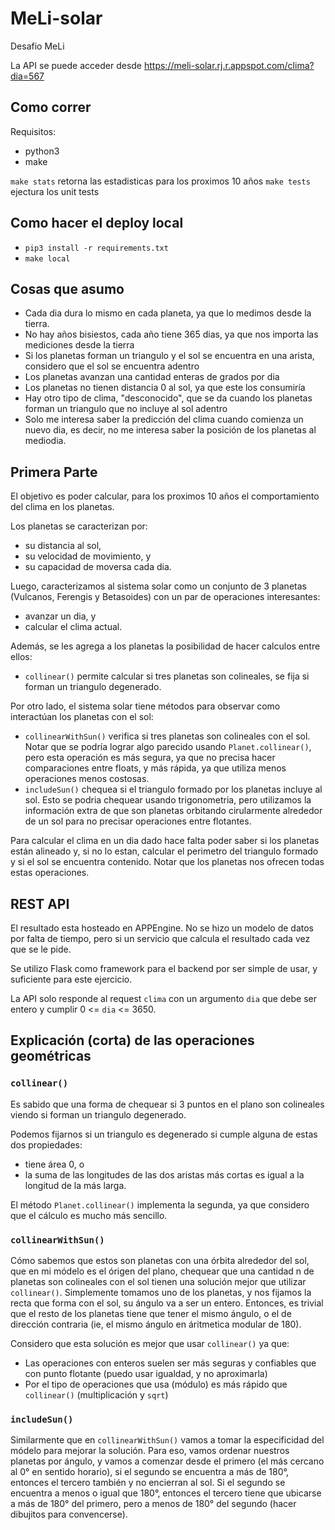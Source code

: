 # MeLi-solar
Desafio MeLi

La API se puede acceder desde https://meli-solar.rj.r.appspot.com/clima?dia=567

## Como correr

Requisitos:
 * python3
 * make

`make stats` retorna las estadisticas para los proximos 10 años
`make tests` ejectura los unit tests

## Como hacer el deploy local

 * `pip3 install -r requirements.txt`
 * `make local`

## Cosas que asumo

 * Cada dia dura lo mismo en cada planeta, ya que lo medimos desde la tierra.
 * No hay años bisiestos, cada año tiene 365 dias, ya que nos importa las mediciones desde la tierra
 * Si los planetas forman un triangulo y el sol se encuentra en una arista, considero que el sol se encuentra adentro
 * Los planetas avanzan una cantidad enteras de grados por dia
 * Los planetas no tienen distancia 0 al sol, ya que este los consumiría
 * Hay otro tipo de clima, "desconocido", que se da cuando los planetas forman un triangulo que no incluye al sol adentro
 * Solo me interesa saber la predicción del clima cuando comienza un nuevo dia, es decir, no me interesa saber la posición de los planetas al mediodia.


## Primera Parte

El objetivo es poder calcular, para los proximos 10 años el comportamiento del clima en los planetas.

Los planetas se caracterizan por:
 * su distancia al sol,
 * su velocidad de movimiento, y
 * su capacidad de moversa cada dia.

Luego, caracterizamos al sistema solar como un conjunto de 3 planetas (Vulcanos, Ferengis y Betasoides) con un par de operaciones interesantes:
 * avanzar un dia, y
 * calcular el clima actual.

Además, se les agrega a los planetas la posibilidad de hacer calculos entre ellos:
 * `collinear()` permite calcular si tres planetas son colineales, se fija si forman un triangulo degenerado.

Por otro lado, el sistema solar tiene métodos para observar como interactúan los planetas con el sol:
 * `collinearWithSun()` verifica si tres planetas son colineales con el sol. Notar que se podría lograr algo parecido usando `Planet.collinear()`, pero esta operación es más segura, ya que no precisa hacer comparaciones entre floats, y más rápida, ya que utiliza menos operaciones menos costosas.
 * `includeSun()` chequea si el triangulo formado por los planetas incluye al sol. Esto se podria chequear usando trigonometria, pero utilizamos la información extra de que son planetas orbitando cirularmente alrededor de un sol para no precisar operaciones entre flotantes.

Para calcular el clima en un dia dado hace falta poder saber si los planetas están alineado y, si no lo estan, calcular el perimetro del triangulo formado y si el sol se encuentra contenido. Notar que los planetas nos ofrecen todas estas operaciones.

## REST API

El resultado esta hosteado en APPEngine. No se hizo un modelo de datos por falta de tiempo, pero si un servicio que calcula el resultado cada vez que se le pide.

Se utilizo Flask como framework para el backend por ser simple de usar, y suficiente para este ejercicio.

La API solo responde al request `clima` con un argumento `dia` que debe ser entero y cumplir 0 <= `dia` <= 3650.

## Explicación (corta) de las operaciones geométricas

### `collinear()`

Es sabido que una forma de chequear si 3 puntos en el plano son colineales viendo si forman un triangulo degenerado.

Podemos fijarnos si un triangulo es degenerado si cumple alguna de estas dos propiedades:
 * tiene área 0, o
 * la suma de las longitudes de las dos aristas más cortas es igual a la longitud de la más larga.

El método `Planet.collinear()` implementa la segunda, ya que considero que el cálculo es mucho más sencillo.

### `collinearWithSun()`

Cómo sabemos que estos son planetas con una órbita alrededor del sol, que en mi módelo es el órigen del plano, chequear que una cantidad n de planetas son colineales con el sol tienen una solución mejor que utilizar `collinear()`. Simplemente tomamos uno de los planetas, y nos fijamos la recta que forma con el sol, su ángulo va a ser un entero. Entonces, es trivial que el resto de los planetas tiene que tener el mismo ángulo, o el de dirección contraria (ie, el mismo ángulo en áritmetica modular de 180).

Considero que esta solución es mejor que usar `collinear()` ya que:
 * Las operaciones con enteros suelen ser más seguras y confiables que con punto flotante (puedo usar igualdad, y no aproximarla)
 * Por el tipo de operaciones que usa (módulo) es más rápido que `collinear()` (multiplicación y `sqrt`)

### `includeSun()`

Similarmente que en `collinearWithSun()` vamos a tomar la especificidad del módelo para mejorar la solución. Para eso, vamos ordenar nuestros planetas por ángulo, y vamos a comenzar desde el primero (el más cercano al 0° en sentido horario), si el segundo se encuentra a más de 180°, entonces el tercero también y no encierran al sol. Si el segundo se encuentra a menos o igual que 180°, entonces el tercero tiene que ubicarse a más de 180° del primero, pero a menos de 180° del segundo (hacer dibujitos para convencerse).